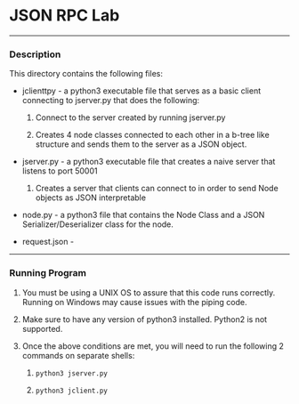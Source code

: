 # JSON RPC Lab

***

### Description

This directory contains the following files: 


* jclienttpy - a python3 executable file that serves as a basic client connecting to jserver.py that does the following:

  1. Connect to the server created by running jserver.py 

  2. Creates 4 node classes connected to each other in a b-tree like structure and sends them to the server as a JSON object.

* jserver.py - a python3 executable file that creates a naive server that listens to port 50001 

  1. Creates a server that clients can connect to in order to send Node objects as JSON interpretable

* node.py - a python3 file that contains the Node Class and a JSON Serializer/Deserializer class for the node.

* request.json - 

***

### Running Program

1) You must be using a UNIX OS to assure that this code runs
correctly. Running on Windows may cause issues with the piping code.

2) Make sure to have any version of python3 installed. Python2 is not
supported.

3) Once the above conditions are met, you will need to run the following 2 commands on separate shells:


	1) `python3 jserver.py`

    2) `python3 jclient.py`

